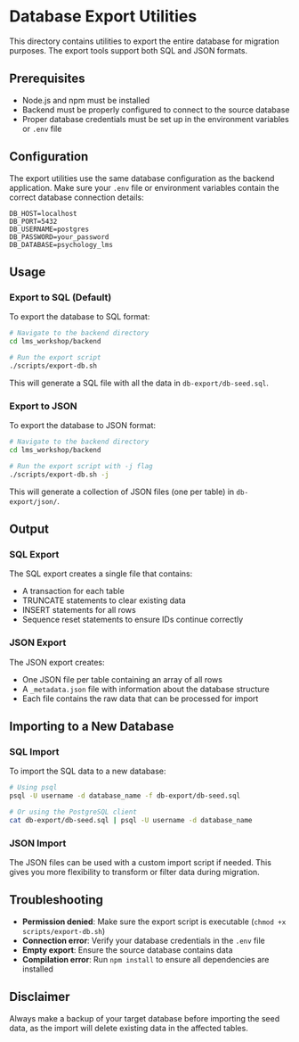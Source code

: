 # Database Export Utilities

This directory contains utilities to export the entire database for migration purposes. The export tools support both SQL and JSON formats.

## Prerequisites

- Node.js and npm must be installed
- Backend must be properly configured to connect to the source database
- Proper database credentials must be set up in the environment variables or `.env` file

## Configuration

The export utilities use the same database configuration as the backend application. Make sure your `.env` file or environment variables contain the correct database connection details:

```
DB_HOST=localhost
DB_PORT=5432
DB_USERNAME=postgres
DB_PASSWORD=your_password
DB_DATABASE=psychology_lms
```

## Usage

### Export to SQL (Default)

To export the database to SQL format:

```bash
# Navigate to the backend directory
cd lms_workshop/backend

# Run the export script
./scripts/export-db.sh
```

This will generate a SQL file with all the data in `db-export/db-seed.sql`.

### Export to JSON

To export the database to JSON format:

```bash
# Navigate to the backend directory
cd lms_workshop/backend

# Run the export script with -j flag
./scripts/export-db.sh -j
```

This will generate a collection of JSON files (one per table) in `db-export/json/`.

## Output

### SQL Export

The SQL export creates a single file that contains:

- A transaction for each table
- TRUNCATE statements to clear existing data
- INSERT statements for all rows
- Sequence reset statements to ensure IDs continue correctly

### JSON Export

The JSON export creates:

- One JSON file per table containing an array of all rows
- A `_metadata.json` file with information about the database structure
- Each file contains the raw data that can be processed for import

## Importing to a New Database

### SQL Import

To import the SQL data to a new database:

```bash
# Using psql
psql -U username -d database_name -f db-export/db-seed.sql

# Or using the PostgreSQL client
cat db-export/db-seed.sql | psql -U username -d database_name
```

### JSON Import

The JSON files can be used with a custom import script if needed. This gives you more flexibility to transform or filter data during migration.

## Troubleshooting

- **Permission denied**: Make sure the export script is executable (`chmod +x scripts/export-db.sh`)
- **Connection error**: Verify your database credentials in the `.env` file
- **Empty export**: Ensure the source database contains data
- **Compilation error**: Run `npm install` to ensure all dependencies are installed

## Disclaimer

Always make a backup of your target database before importing the seed data, as the import will delete existing data in the affected tables. 